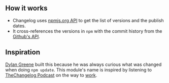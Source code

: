## How it works

 * Changelog uses [npmjs.org API](http://search.npmjs.org/) to get the list of versions and the publish dates.
 * It cross-references the versions in `npm` with the commit history from the [Github's API](http://developer.github.com/).


## Inspiration


[Dylan Greene](http://github.com/dylang) built this because he was always curious what was changed when doing `npm update`.
This module's name is inspired by listening to [TheChangelog Podcast](http://thechangelog.com/) on the way to [work](http://opower.com).